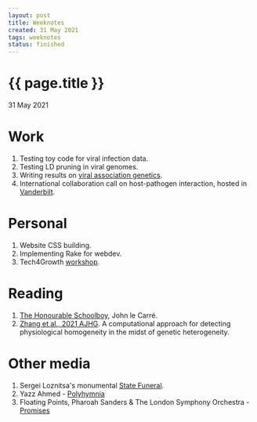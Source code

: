 ```yaml
---
layout: post
title: Weeknotes
created: 31 May 2021
tags: weeknotes
status: finished
---
```


{{ page.title }}
================

<p class="meta">31 May 2021</p>

# Work
1. Testing toy code for viral infection data.
2. Testing LD pruning in viral genomes.
3. Writing results on [viral association genetics](
https://www.ncbi.nlm.nih.gov/labs/virus/vssi/#/virus?SeqType_s=Nucleotide&VirusLineage_ss=Human%20orthopneumovirus,%20taxid:11250).
4. International collaboration call on host-pathogen interaction, hosted in [Vanderbilt](https://www.vanderbilt.edu).

# Personal 
1. Website CSS building.
2. Implementing Rake for webdev.
3. Tech4Growth [workshop](https://tech4growth.ch).

# Reading
1. [The Honourable Schoolboy](https://en.wikipedia.org/wiki/The_Honourable_Schoolboy), John le Carré.
2. [Zhang et al., 2021 AJHG](https://pubmed.ncbi.nlm.nih.gov/34015270/). A computational approach for detecting physiological homogeneity in the midst of genetic heterogeneity.

# Other media
1. Sergei Loznitsa's monumental [State Funeral](https://www.imdb.com/title/tt10203842/).
2. Yazz Ahmed - [Polyhymnia](https://www.youtube.com/watch?v=6kKYzuvxsZo)
3. Floating Points, Pharoah Sanders & The London Symphony Orchestra - [Promises](https://www.youtube.com/watch?v=Mn8x0QbN4f8&t=571s)
